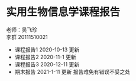 # 实用生物信息学课程报告
 老师：吴飞珍 <br>
 李群 20111510021
- 课程报告1    2020-10-13 更新
- 课程报告2    2020-11-1 更新
- 课程报告3    2020-12-11 更新
- 期末报告     2021-1-11 更新
报告难免有错误不妥之处
